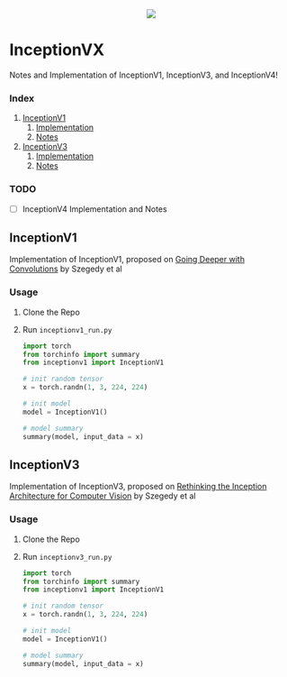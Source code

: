 <div align = 'center'>
<img src = 'https://production-media.paperswithcode.com/methods/Screen_Shot_2020-06-22_at_3.22.39_PM.png'>
</div>

# InceptionVX

Notes and Implementation of InceptionV1, InceptionV3, and InceptionV4!

### Index

1. [InceptionV1](InceptionV1)
   1. [Implementation](InceptionV1/inceptionv1.py)
   2. [Notes](InceptionV1/V1notes.md)
2. [InceptionV3](InceptionV3)
   1. [Implementation](InceptionV3/inceptionv3.py)
   2. [Notes](InceptionV3/V3notes.md)

### TODO

- [ ] InceptionV4 Implementation and Notes

## InceptionV1

Implementation of InceptionV1, proposed on [Going Deeper with Convolutions](https://arxiv.org/abs/1409.4842) by Szegedy et al

### Usage

1. Clone the Repo
2. Run `inceptionv1_run.py`

    ```python
    import torch
    from torchinfo import summary
    from inceptionv1 import InceptionV1

    # init random tensor
    x = torch.randn(1, 3, 224, 224)

    # init model
    model = InceptionV1()

    # model summary
    summary(model, input_data = x)
    ```

## InceptionV3

Implementation of InceptionV3, proposed on [Rethinking the Inception Architecture for Computer Vision](https://arxiv.org/abs/1512.00567) by Szegedy et al

### Usage

1. Clone the Repo
2. Run `inceptionv3_run.py`

    ```python
    import torch
    from torchinfo import summary
    from inceptionv1 import InceptionV1

    # init random tensor
    x = torch.randn(1, 3, 224, 224)

    # init model
    model = InceptionV1()

    # model summary
    summary(model, input_data = x)
    ```